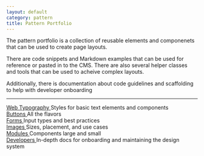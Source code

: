 ```yaml
---
layout: default
category: pattern
title: Pattern Portfolio
---
```


<div class="about-that">
	<p>The pattern portfolio is a collection of reusable elements and componenets that can be used to create page layouts.</p>
	<p>There are code snippets and Markdown examples that can be used for reference or pasted in to the CMS. There are also several helper classes and tools that can be used to acheive complex layouts.</p>
	<p>Additionally, there is documentation about code guidelines and scaffolding to help with developer onboarding</p>

<hr>

<div class="grid-row">
	<div class="toolkit-section one-half">
		<a href="{{ site.baseurl }}/web-typography/" class="toolkit-section-link">
			Web Typography
		</a>
		Styles for basic text elements and components
	</div>
	<div class="toolkit-section one-half">
		<a href="{{ site.baseurl }}/buttons/" class="toolkit-section-link">
			Buttons
		</a>
		All the flavors
	</div>
	<div class="toolkit-section one-half">
		<a href="{{ site.baseurl }}/forms/" class="toolkit-section-link">
			Forms
		</a>
		Input types and best practices
	</div>
	<div class="toolkit-section one-half">
		<a href="{{ site.baseurl }}/images/" class="toolkit-section-link">
			Images
		</a>
		Sizes, placement, and use cases
	</div>
	<div class="toolkit-section one-half">
		<a href="{{ site.baseurl }}/modules/" class="toolkit-section-link">
			Modules
		</a>
		Components large and small
	</div>
	<div class="toolkit-section one-half">
		<a href="{{ site.baseurl }}/developers/" class="toolkit-section-link">
			Developers
		</a>
		In-depth docs for onboarding and maintaining the design system
	</div>
</div>